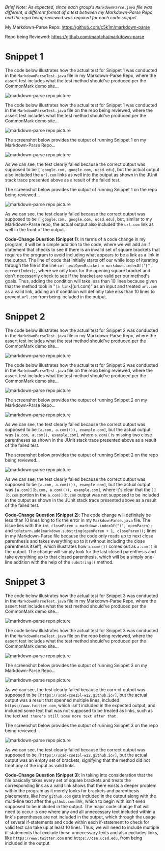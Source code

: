 *Brief Note: As expected, since each group's `MarkdownParse.java` file was different, a different format of a test between my Markdown-Parse Repo and the repo being reviewed was required for each code snippet.*

My Markdown-Parse Repo: https://github.com/c5k1m/markdown-parse

Repo being Reviewed: https://github.com/maotcha/markdown-parse

# Snippet 1

The code below illustrates how the actual test for Snippet 1 was conducted in the `MarkdownParseTest.java` file in my Markdown-Parse Repo, where the assert test includes what the test method should've produced per the CommonMark demo site...

![markdown-parse repo picture](https://user-images.githubusercontent.com/81746604/157922566-66e309b1-444c-4671-bf9a-fadf21d64d34.png)


The code below illustrates how the actual test for Snippet 1 was conducted in the `MarkdownParseTest.java` file on the repo being reviewed, where the assert test includes what the test method should've produced per the CommonMark demo site...

![markdown-parse repo picture](https://user-images.githubusercontent.com/81746604/157933989-a4d9855f-5f7d-433c-ace1-3086ed1ffdce.png)


The screenshot below provides the output of running Snippet 1 on my Markdown-Parse Repo...

![markdown-parse repo picture](https://user-images.githubusercontent.com/81746604/157915930-872700f0-6f49-4d0e-9716-5fd40089b5d1.png)

As we can see, the test clearly failed because the correct output was supposed to be ``[`google.com, google.com, ucsd.edu]``, but the actual output also included the `url.com` links as well into the output as shown in the JUnit stack trace presented above as a result of the failed test.


The screenshot below provides the output of running Snippet 1 on the repo being reviewed...

![markdown-parse repo picture](https://user-images.githubusercontent.com/81746604/157933887-243798bb-d69f-4fe9-aabe-bdb9b0949d95.png)

As we can see, the test clearly failed because the correct output was supposed to be ``[`google.com, google.com, ucsd.edu]``, but, similar to my Markdown-Parse repo, the actual output also included the `url.com` link as well in the front of the output.

**Code-Change Question (Snippet 1)**: In terms of a code change in my program, it will be a simple addition to the code, where we will add an if statement that checks to see if there is an invalid set of square brackets that requires the program to avoid including what appears to be a link as a link in the output. The line of code that initially starts off our while loop of iterating through the file is the line ``int nextOpenBracket = markdown.indexOf("[", currentIndex);``, where we only look for the opening square bracket and don't necessarily check to see if the bracket are valid per our method's goals. Thus, adding the condition will take less than 10 lines because given that the method took in "`[a link`](url.com)" as an input and treated `url.com` as a valid link, adding an if condition will definitly take elss than 10 lines to prevent `url.com` from being included in the output.


# Snippet 2

The code below illustrates how the actual test for Snippet 2 was conducted in the `MarkdownParseTest.java` file in my Markdown-Parse Repo, where the assert test includes what the test method should've produced per the CommonMark demo site...

![markdown-parse repo picture](https://user-images.githubusercontent.com/81746604/157922706-08e587f3-9548-4988-a553-a93a63e0b020.png)


The code below illustrates how the actual test for Snippet 2 was conducted in the `MarkdownParseTest.java` file on the repo being reviewed, where the assert test includes what the test method should've produced per the CommonMark demo site...

![markdown-parse repo picture](https://user-images.githubusercontent.com/81746604/157929139-49dcfb4f-89eb-499c-8efd-9f54b89483c2.png)

The screenshot below provides the output of running Snippet 2 on my Markdown-Parse Repo...

![markdown-parse repo picture](https://user-images.githubusercontent.com/81746604/157933508-f38be5ee-194d-4482-a25c-bf2dfc419eec.png)

As we can see, the test clearly failed because the correct output was supposed to be `[a.com, a.com(()), example.com]`, but the actual output was `[a.com, a.com((, example.com]`, where `a.com((` is missing two close parentheses as shown in the JUnit stack trace presented above as a result of the failed test. 


The screenshot below provides the output of running Snippet 2 on the repo being reviewed...

![markdown-parse repo picture](https://user-images.githubusercontent.com/81746604/157933709-0d0f8415-b102-4f44-aa48-65053d1a15ba.png)

As we can see, the test clearly failed because the correct output was supposed to be `[a.com, a.com(()), example.com]`, but the actual output was `[a.com)](b.com, a.com(()), example.com]`, where it's clear that the `)](b.com` portion in the `a.com)](b.com` output was not supposed to be included in the output as shown in the JUnit stack trace presented above as a result of the failed test. 

**Code-Change Question (Snippet 2)**: The code change will definitely be less than 10 lines long to fix the error in my `MarkdownParse.java` file. The issue lies with the `int closeParen = markdown.indexOf(")", openParen);` and `toReturn.add(markdown.substring(openParen + 1, closeParen));` lines in my Markdown-Parse file because the code only reads up to next close parenthesis and takes everything up to it (without including the close parenthesis itself), which illustrates how `a.com(())` comes out as `a.com((` in the output. The change will simply look for the last closed parenthesis and take everything up to that closed parenthesis, which will be a simply one-line addition with the help of the `substring()` method.



# Snippet 3

The code below illustrates how the actual test for Snippet 3 was conducted in the `MarkdownParseTest.java` file in my Markdown-Parse Repo, where the assert test includes what the test method should've produced per the CommonMark demo site...

![markdown-parse repo picture](https://user-images.githubusercontent.com/81746604/157929968-0408e6ba-d640-42f3-a5af-56fe23a50bff.png)


The code below illustrates how the actual test for Snippet 3 was conducted in the `MarkdownParseTest.java` file on the repo being reviewed, where the assert test includes what the test method should've produced per the CommonMark demo site...

![markdown-parse repo picture](https://user-images.githubusercontent.com/81746604/157930272-b977aeca-fe90-4724-a67a-8f6f63b92c55.png)


The screenshot below provides the output of running Snippet 3 on my Markdown-Parse Repo...

![markdown-parse repo picture](https://user-images.githubusercontent.com/81746604/157932392-2026d2aa-6434-4541-b1ab-96b971293a7f.png)

As we can see, the test clearly failed because the correct output was supposed to be `[https://ucsd-cse15l-w22.github.io/]`, but the actual output was a result that spenned multiple lines, included `https://www.twitter.com`, which isn't included in the expected output, and included some text that was not supposed to be treated as links, such as the text `And there's still some more text after that.`


The screenshot below provides the output of running Snippet 3 on the repo being reviewed...

![markdown-parse repo picture](https://user-images.githubusercontent.com/81746604/157933110-76460f34-12d2-4277-80fd-154ba801472c.png)

As we can see, the test clearly failed because the correct output was supposed to be `[https://ucsd-cse15l-w22.github.io/]`, but the actual output was an empty set of brackets, signifying that the method did not treat any of the input as valid links.

**Code-Change Question (Snippet 3)**: In taking into consideration that the file basically takes every set of square brackets and treats the corresponding link as a valid link shows that there exists a deeper problem within the program as it merely looks for brackets and parenthesis placements, like how `github.com` gets included in the output along with the multi-line text after the `github.com` link, which to begin with isn't even supposed to be included in the output. The major code change that will need to occur is one where any and all unnecessary text included within a link's parentheses are not included in the output, which through the usage of several if-statements and code within each if-statement to check for valid text can take up at least 10 lines. Thus, we will need to include multiple if-statements that exclude these unnecessary texts and also excludes links, like `https://www.twitter.com` and `https://cse.ucsd.edu`, from being included in the output.

